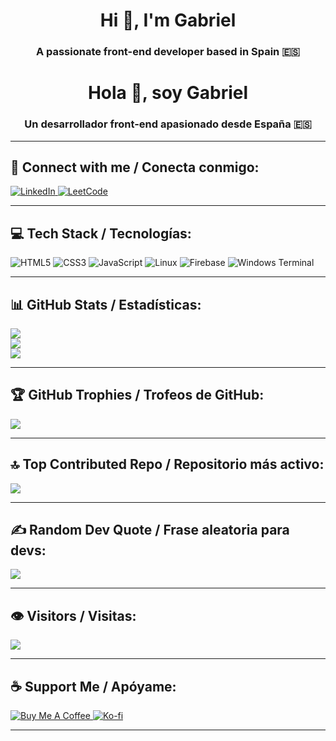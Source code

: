 <h1 align="center">Hi 👋, I'm Gabriel</h1>
<h3 align="center">A passionate front-end developer based in Spain 🇪🇸</h3>

<h1 align="center">Hola 👋, soy Gabriel</h1>
<h3 align="center">Un desarrollador front-end apasionado desde España 🇪🇸</h3>

---

## 🔗 Connect with me / Conecta conmigo:
<p align="left">
  <a href="https://linkedin.com/in/gersongz/" target="_blank">
    <img src="https://img.shields.io/badge/LinkedIn-%230077B5.svg?style=for-the-badge&logo=linkedin&logoColor=white" alt="LinkedIn">
  </a>
  <a href="https://www.leetcode.com/gabriel-sys-cod/" target="_blank">
    <img src="https://img.shields.io/badge/LeetCode-000000?style=for-the-badge&logo=leetcode&logoColor=yellow" alt="LeetCode">
  </a>
</p>

---

## 💻 Tech Stack / Tecnologías:
![HTML5](https://img.shields.io/badge/html5-%23E34F26.svg?style=for-the-badge&logo=html5&logoColor=white)
![CSS3](https://img.shields.io/badge/css3-%231572B6.svg?style=for-the-badge&logo=css3&logoColor=white)
![JavaScript](https://img.shields.io/badge/javascript-%23323330.svg?style=for-the-badge&logo=javascript&logoColor=%23F7DF1E)
![Linux](https://img.shields.io/badge/Linux-FCC624?style=for-the-badge&logo=linux&logoColor=black)
![Firebase](https://img.shields.io/badge/firebase-a08021?style=for-the-badge&logo=firebase&logoColor=ffcd34)
![Windows Terminal](https://img.shields.io/badge/Windows%20Terminal-%234D4D4D.svg?style=for-the-badge&logo=windows-terminal&logoColor=white)

---

## 📊 GitHub Stats / Estadísticas:
![](https://github-readme-stats.vercel.app/api?username=GABRIEL-SYS-COD&theme=shadow_blue&hide_border=false&include_all_commits=true&count_private=true)<br/>
![](https://nirzak-streak-stats.vercel.app/?user=GABRIEL-SYS-COD&theme=shadow_blue&hide_border=false)<br/>
![](https://github-readme-stats.vercel.app/api/top-langs/?username=GABRIEL-SYS-COD&theme=shadow_blue&hide_border=false&include_all_commits=true&count_private=true&layout=compact)

---

## 🏆 GitHub Trophies / Trofeos de GitHub:
![](https://github-profile-trophy.vercel.app/?username=GABRIEL-SYS-COD&theme=neon&no-frame=false&no-bg=true&margin-w=4)

---

## 🔝 Top Contributed Repo / Repositorio más activo:
![](https://github-contributor-stats.vercel.app/api?username=GABRIEL-SYS-COD&limit=5&theme=neon&combine_all_yearly_contributions=true)

---

## ✍️ Random Dev Quote / Frase aleatoria para devs:
![](https://quotes-github-readme.vercel.app/api?type=horizontal&theme=tokyonight)

---

## 👁️ Visitors / Visitas:
[![](https://visitcount.itsvg.in/api?id=GABRIEL-SYS-COD&icon=9&color=1)](https://visitcount.itsvg.in)

---

## ☕ Support Me / Apóyame:
<p>
  <a href="https://www.buymeacoffee.com/gabrielsyscod" target="_blank">
    <img src="https://img.shields.io/badge/Buy%20Me%20a%20Coffee-yellow?style=for-the-badge&logo=buy-me-a-coffee&logoColor=black" alt="Buy Me A Coffee">
  </a>
  <a href="https://ko-fi.com/gabrielsyscod" target="_blank">
    <img src="https://img.shields.io/badge/Ko--fi-29abe0?style=for-the-badge&logo=ko-fi&logoColor=white" alt="Ko-fi">
  </a>
</p>

---

<!-- Proudly created with ❤️ by Gabriel using GPRM (https://gprm.itsvg.in) -->
